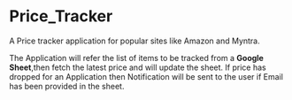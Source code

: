 # Price_Tracker
A Price tracker application for popular sites like Amazon and Myntra.<br>

The Application will refer the list of items to be tracked from a **Google Sheet**,then fetch the latest price and will update the sheet.
If price has dropped for an Application then Notification will be sent to the user if Email has been provided in the sheet.
